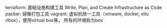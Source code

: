 terraform: 基础设施构建工具 Write, Plan, and Create Infrastructure as Code
packer: 镜像打包工具
vagrant: 虚拟机统一工具（vmware, docker, vitu
rlbox），使用virtual box等， 所有的环境称为box